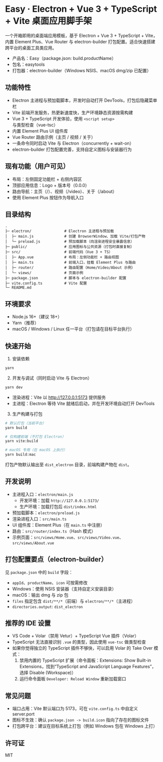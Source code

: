 # Easy · Electron + Vue 3 + TypeScript + Vite 桌面应用脚手架

一个开箱即用的桌面端应用模板，基于 Electron + Vue 3 + TypeScript + Vite，内置 Element Plus、Vue Router 与 electron-builder 打包配置。适合快速搭建跨平台的桌面工具类应用。

- 产品名：Easy（package.json: build.productName）
- 包名：easytools
- 打包器：electron-builder（Windows NSIS、macOS dmg/zip 已配置）

## 功能特性

- Electron 主进程与预加载脚本，开发时自动打开 DevTools，打包后隐藏菜单栏
- Vite 前端开发服务，热更新速度快，生产环境静态资源按需构建
- Vue 3 + TypeScript 开发体验，使用 `<script setup>` 与类型检查（vue-tsc）
- 内置 Element Plus UI 组件库
- Vue Router 路由示例（主页 / 视频 / 关于）
- 一条命令同时启动 Vite 与 Electron（concurrently + wait-on）
- electron-builder 打包配置完善，支持自定义图标与安装器行为

## 现有功能（用户可见）

- 布局：左侧固定功能栏 + 右侧内容区
- 顶部应用信息：Logo + 版本号（0.0.0）
- 路由导航：主页（/）、视频（/video）、关于（/about）
- 使用 Element Plus 按钮作为导航入口

## 目录结构

```
.
├─ electron/               # Electron 主进程与预加载
│  ├─ main.js              # 创建 BrowserWindow、加载 Vite/打包产物
│  └─ preload.js           # 预加载脚本（向渲染进程安全暴露信息）
├─ public/                 # 应用图标与公共资源（打包时直接复制）
├─ src/                    # 前端代码（Vue 3 + TS）
│  ├─ App.vue              # 布局：左侧功能栏 + 路由视图
│  ├─ main.ts              # 前端入口，挂载 Element Plus 与路由
│  ├─ router/              # 路由配置（Home/Video/About 示例）
│  └─ views/               # 页面示例
├─ package.json            # 脚本与 electron-builder 配置
├─ vite.config.ts          # Vite 配置
└─ README.md
```

## 环境要求

- Node.js 16+（建议 18+）
- Yarn（推荐）
- macOS / Windows / Linux 任一平台（打包请在目标平台执行）

## 快速开始

1. 安装依赖

```bash
yarn
```

2. 开发与调试（同时启动 Vite 与 Electron）

```bash
yarn dev
```

- 渲染进程：Vite 以 http://127.0.0.1:5173 提供服务
- 主进程：Electron 等待 Vite 就绪后启动，并在开发环境自动打开 DevTools

3. 生产构建与打包

```bash
# 默认打包（当前平台）
yarn build

# 仅构建前端（不打包 Electron）
yarn vite:build

# macOS 专用（在 macOS 上执行）
yarn build:mac
```

打包产物默认输出至 `dist_electron` 目录，前端构建产物在 `dist`。

## 开发说明

- 主进程入口：`electron/main.js`
  - 开发环境：加载 `http://127.0.0.1:5173/`
  - 生产环境：加载打包后 `dist/index.html`
- 预加载脚本：`electron/preload.js`
- 渲染进程入口：`src/main.ts`
- UI 组件库：Element Plus（在 `main.ts` 中注册）
- 路由：`src/router/index.ts`（Hash 模式）
- 示例页面：`src/views/Home.vue`、`src/views/Video.vue`、`src/views/About.vue`

## 打包配置要点（electron-builder）

见 `package.json` 中的 `build` 字段：
- `appId`、`productName`、`icon` 可按需修改
- Windows：使用 NSIS 安装器（支持自定义安装目录）
- macOS：输出 dmg 与 zip 包
- `files` 指定包含 `dist/**/*`（前端）与 `electron/**/*`（主进程）
- `directories.output`: `dist_electron`

## 推荐的 IDE 设置

- VS Code + Volar（禁用 Vetur）+ TypeScript Vue 插件（Volar）
- TypeScript 无法直接识别 `.vue` 的类型，因此使用 `vue-tsc` 做类型检查
- 如果你觉得独立的 TypeScript 插件不够快，可以启用 Volar 的 Take Over 模式：
  1) 禁用内置的 TypeScript 扩展（命令面板：Extensions: Show Built-in Extensions，找到“TypeScript and JavaScript Language Features”，选择 Disable (Workspace)）
  2) 运行命令面板 `Developer: Reload Window` 重新加载窗口

## 常见问题

- 端口占用：Vite 默认端口为 5173，可在 `vite.config.ts` 中自定义 server.port
- 图标不生效：确认 `package.json -> build.icon` 指向了存在的图标文件
- 打包跨平台：建议在目标系统上打包（例如 Windows 包在 Windows 上打）

## 许可证

MIT
